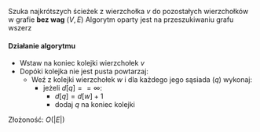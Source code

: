 Szuka najkrótszych ścieżek z wierzchołka $v$ do pozostałych wierzchołków w grafie **bez wag** $(V,E)$
Algorytm oparty jest na przeszukiwaniu grafu wszerz

#### Działanie algorytmu
- Wstaw na koniec kolejki wierzchołek $v$
- Dopóki kolejka nie jest pusta powtarzaj:
	- Weź z kolejki wierzchołek $w$ i dla każdego jego sąsiada $(q)$ wykonaj:
		- jeżeli $d[q] == ∞$: 
			- $d[q]=d[w]+1$
			- dodaj $q$ na koniec kolejki

Złożoność: $O(|E|)$
